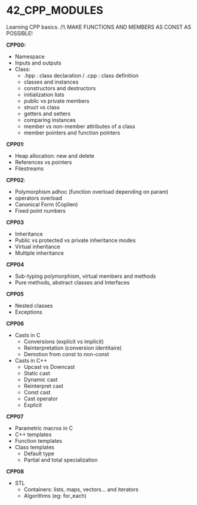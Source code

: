 # 42_CPP_MODULES

Learning CPP basics.
/!\ MAKE FUNCTIONS AND MEMBERS AS CONST AS POSSIBLE!

**CPP00:**
  - Namespace
  - Inputs and outputs
  - Class:
    - .hpp : class declaration / .cpp : class definition
    - classes and instances
    - constructors and destructors
    - initialization lists
    - public vs private members
    - struct vs class
    - getters and setters
    - comparing instances
    - member vs non-member attributes of a class
    - member pointers and function pointers
    
**CPP01:**
  - Heap allocation: new and delete
  - References vs pointers
  - Filestreams

**CPP02**:
  - Polymorphism adhoc (function overload depending on param)
  - operators overload
  - Canonical Form (Coplien)
  - Fixed point numbers
  
**CPP03**
  - Inheritance
  - Public vs protected vs private inheritance modes
  - Virtual inheritance
  - Multiple inheritance
  
**CPP04**
  - Sub-typing polymorphism, virtual members and methods
  - Pure methods, abstract classes and Interfaces
  
**CPP05**
  - Nested classes
  - Exceptions

**CPP06**
  - Casts in C
    - Conversions (explicit vs implicit)
    - Reinterpretation (conversion identitaire)
    - Demotion from const to non-const
  - Casts in C++
    - Upcast vs Downcast
    - Static cast
    - Dynamic cast
    - Reinterpret cast
    - Const cast
    - Cast operator
    - Explicit

**CPP07**
  - Parametric macros in C
  - C++ templates
  - Function templates
  - Class templates
    - Default type
    - Partial and total specialization

**CPP08**
  - STL
    - Containers: lists, maps, vectors... and iterators
    - Algorithms (eg: for_each)
